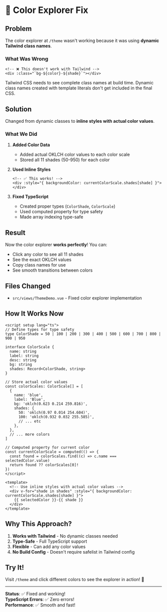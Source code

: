# 🎨 Color Explorer Fix

## Problem

The color explorer at `/theme` wasn't working because it was using **dynamic Tailwind class names**.

### What Was Wrong

```vue
<!-- ❌ This doesn't work with Tailwind -->
<div :class="`bg-${color}-${shade}`"></div>
```

Tailwind CSS needs to see complete class names at build time. Dynamic class names created with template literals don't get included in the final CSS.

## Solution

Changed from dynamic classes to **inline styles with actual color values**.

### What We Did

1. **Added Color Data**
   - Added actual OKLCH color values to each color scale
   - Stored all 11 shades (50-950) for each color

2. **Used Inline Styles**

   ```vue
   <!-- ✅ This works! -->
   <div :style="{ backgroundColor: currentColorScale.shades[shade] }"></div>
   ```

3. **Fixed TypeScript**
   - Created proper types (`ColorShade`, `ColorScale`)
   - Used computed property for type safety
   - Made array indexing type-safe

## Result

Now the color explorer **works perfectly**! You can:

- Click any color to see all 11 shades
- See the exact OKLCH values
- Copy class names for use
- See smooth transitions between colors

## Files Changed

- `src/views/ThemeDemo.vue` - Fixed color explorer implementation

## How It Works Now

```vue
<script setup lang="ts">
// Define types for type safety
type ColorShade = 50 | 100 | 200 | 300 | 400 | 500 | 600 | 700 | 800 | 900 | 950

interface ColorScale {
  name: string
  label: string
  desc: string
  bg: string
  shades: Record<ColorShade, string>
}

// Store actual color values
const colorScales: ColorScale[] = [
  {
    name: 'blue',
    label: 'Blue',
    bg: 'oklch(0.623 0.214 259.816)',
    shades: {
      50: 'oklch(0.97 0.014 254.604)',
      100: 'oklch(0.932 0.032 255.585)',
      // ... etc
    },
  },
  // ... more colors
]

// Computed property for current color
const currentColorScale = computed(() => {
  const found = colorScales.find((c) => c.name === selectedColor.value)
  return found ?? colorScales[0]!
})
</script>

<template>
  <!-- Use inline styles with actual color values -->
  <div v-for="shade in shades" :style="{ backgroundColor: currentColorScale.shades[shade] }">
    {{ selectedColor }}-{{ shade }}
  </div>
</template>
```

## Why This Approach?

1. **Works with Tailwind** - No dynamic classes needed
2. **Type-Safe** - Full TypeScript support
3. **Flexible** - Can add any color values
4. **No Build Config** - Doesn't require safelist in Tailwind config

## Try It!

Visit `/theme` and click different colors to see the explorer in action! 🎨

---

**Status**: ✅ Fixed and working!  
**TypeScript Errors**: ✅ Zero errors!  
**Performance**: ✅ Smooth and fast!
